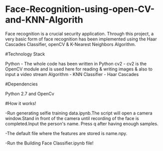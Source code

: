 # Face-Recognition-using-open-CV-and-KNN-Algorith

Face recognition is a crucial security application. Through this project, a very basic form of face recognition has been implemented using the Haar Cascades Classifier, openCV &amp; K-Nearest Neighbors Algorithm.


#Technology Stack


Python - The whole code has been written in Python cv2 - cv2 is the OpenCV module and is used here for reading & writing images & also to input a video stream Algorithm - KNN Classifier - Haar Cascades


#Dependencies


Python 2.7 and OpenCv


#How it works!


-Run generating selfie training data.ipynb.The script will open a camera window.Stand in front of the camera until recording of the face is completed.Input the person's name. Press q after having enough samples.

-The default file where the features are stored is name.npy.

-Run the Building Face Classifier.ipynb file!
